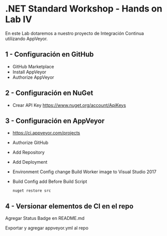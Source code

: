 # .NET Standard Workshop - Hands on Lab IV
En este Lab dotaremos a nuestro proyecto de Integración Continua utilizando AppVeyor.

## 1 - Configuración en GitHub
- GitHub Marketplace
- Install AppVeyor
- Authorize AppVeyor

## 2 - Configuración en NuGet
- Crear API Key https://www.nuget.org/account/ApiKeys

## 3 - Configuración en AppVeyor
- https://ci.appveyor.com/projects
- Authorize GitHub
- Add Repository
- Add Deployment

- Environment Config change Build Worker image to Visual Studio 2017 
- Build Config add Before Build Script

  ``` 
  nuget restore src
  ``` 

## 4 - Versionar elementos de CI en el repo

Agregar Status Badge en README.md

Exportar y agregar appveyor.yml al repo
